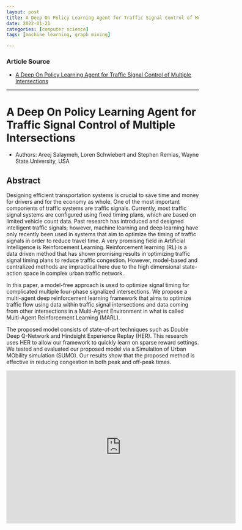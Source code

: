 ```yaml
---
layout: post
title: A Deep On Policy Learning Agent for Traffic Signal Control of Multiple Intersections
date: 2022-01-21
categories: [computer science]
tags: [machine learning, graph mining]

---
```


### Article Source

* [A Deep On Policy Learning Agent for Traffic Signal Control of Multiple Intersections](https://www.youtube.com/watch?v=mnuITFLlGn8)



---

# A Deep On Policy Learning Agent for Traffic Signal Control of Multiple Intersections

* Authors: Areej Salaymeh, Loren Schwiebert and Stephen Remias, Wayne State University, USA


## Abstract

Designing efficient transportation systems is crucial to save time and money for drivers and for the economy as whole. One of the most important components of traffic systems are traffic signals. Currently, most traffic signal systems are configured using fixed timing plans, which are based on limited vehicle count data. Past research has introduced and designed intelligent traffic signals; however, machine learning and deep learning have only recently been used in systems that aim to optimize the timing of traffic signals in order to reduce travel time. A very promising field in Artificial Intelligence is Reinforcement Learning. Reinforcement learning (RL) is a data driven method that has shown promising results in optimizing traffic signal timing plans to reduce traffic congestion. However, model-based and centralized methods are impractical here due to the high dimensional state-action space in complex urban traffic network.

In this paper, a model-free approach is used to optimize signal timing for complicated multiple four-phase signalized intersections. We propose a multi-agent deep reinforcement learning framework that aims to optimize traffic flow using data within traffic signal intersections and data coming from other intersections in a Multi-Agent Environment in what is called Multi-Agent Reinforcement Learning (MARL).

The proposed model consists of state-of-art techniques such as Double Deep Q-Network and Hindsight Experience Replay (HER). This research uses HER to allow our framework to quickly learn on sparse reward settings. We tested and evaluated our proposed model via a Simulation of Urban MObility simulation (SUMO). Our results show that the proposed method is effective in reducing congestion in both peak and off-peak times.


<iframe width="600" height="400" src="https://www.youtube.com/embed/xRPW9-NK448" title="YouTube video player" frameborder="0" allow="accelerometer; autoplay; clipboard-write; encrypted-media; gyroscope; picture-in-picture" allowfullscreen></iframe>